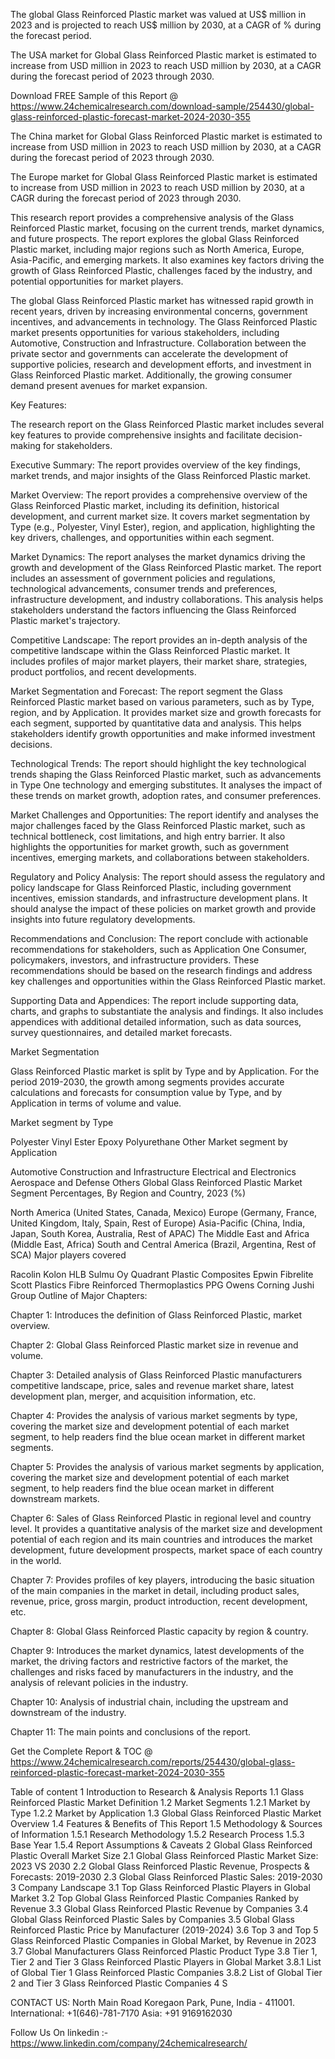 The global Glass Reinforced Plastic market was valued at US$ million in 2023 and is projected to reach US$ million by 2030, at a CAGR of % during the forecast period.

The USA market for Global Glass Reinforced Plastic market is estimated to increase from USD million in 2023 to reach USD million by 2030, at a CAGR during the forecast period of 2023 through 2030.

Download FREE Sample of this Report @ https://www.24chemicalresearch.com/download-sample/254430/global-glass-reinforced-plastic-forecast-market-2024-2030-355

The China market for Global Glass Reinforced Plastic market is estimated to increase from USD million in 2023 to reach USD million by 2030, at a CAGR during the forecast period of 2023 through 2030.

The Europe market for Global Glass Reinforced Plastic market is estimated to increase from USD million in 2023 to reach USD million by 2030, at a CAGR during the forecast period of 2023 through 2030.

This research report provides a comprehensive analysis of the Glass Reinforced Plastic market, focusing on the current trends, market dynamics, and future prospects. The report explores the global Glass Reinforced Plastic market, including major regions such as North America, Europe, Asia-Pacific, and emerging markets. It also examines key factors driving the growth of Glass Reinforced Plastic, challenges faced by the industry, and potential opportunities for market players.

The global Glass Reinforced Plastic market has witnessed rapid growth in recent years, driven by increasing environmental concerns, government incentives, and advancements in technology. The Glass Reinforced Plastic market presents opportunities for various stakeholders, including Automotive, Construction and Infrastructure. Collaboration between the private sector and governments can accelerate the development of supportive policies, research and development efforts, and investment in Glass Reinforced Plastic market. Additionally, the growing consumer demand present avenues for market expansion.

Key Features:

The research report on the Glass Reinforced Plastic market includes several key features to provide comprehensive insights and facilitate decision-making for stakeholders.

Executive Summary: The report provides overview of the key findings, market trends, and major insights of the Glass Reinforced Plastic market.

Market Overview: The report provides a comprehensive overview of the Glass Reinforced Plastic market, including its definition, historical development, and current market size. It covers market segmentation by Type (e.g., Polyester, Vinyl Ester), region, and application, highlighting the key drivers, challenges, and opportunities within each segment.

Market Dynamics: The report analyses the market dynamics driving the growth and development of the Glass Reinforced Plastic market. The report includes an assessment of government policies and regulations, technological advancements, consumer trends and preferences, infrastructure development, and industry collaborations. This analysis helps stakeholders understand the factors influencing the Glass Reinforced Plastic market's trajectory.

Competitive Landscape: The report provides an in-depth analysis of the competitive landscape within the Glass Reinforced Plastic market. It includes profiles of major market players, their market share, strategies, product portfolios, and recent developments.

Market Segmentation and Forecast: The report segment the Glass Reinforced Plastic market based on various parameters, such as by Type, region, and by Application. It provides market size and growth forecasts for each segment, supported by quantitative data and analysis. This helps stakeholders identify growth opportunities and make informed investment decisions.

Technological Trends: The report should highlight the key technological trends shaping the Glass Reinforced Plastic market, such as advancements in Type One technology and emerging substitutes. It analyses the impact of these trends on market growth, adoption rates, and consumer preferences.

Market Challenges and Opportunities: The report identify and analyses the major challenges faced by the Glass Reinforced Plastic market, such as technical bottleneck, cost limitations, and high entry barrier. It also highlights the opportunities for market growth, such as government incentives, emerging markets, and collaborations between stakeholders.

Regulatory and Policy Analysis: The report should assess the regulatory and policy landscape for Glass Reinforced Plastic, including government incentives, emission standards, and infrastructure development plans. It should analyse the impact of these policies on market growth and provide insights into future regulatory developments.

Recommendations and Conclusion: The report conclude with actionable recommendations for stakeholders, such as Application One Consumer, policymakers, investors, and infrastructure providers. These recommendations should be based on the research findings and address key challenges and opportunities within the Glass Reinforced Plastic market.

Supporting Data and Appendices: The report include supporting data, charts, and graphs to substantiate the analysis and findings. It also includes appendices with additional detailed information, such as data sources, survey questionnaires, and detailed market forecasts.

Market Segmentation

Glass Reinforced Plastic market is split by Type and by Application. For the period 2019-2030, the growth among segments provides accurate calculations and forecasts for consumption value by Type, and by Application in terms of volume and value.

Market segment by Type

Polyester
Vinyl Ester
Epoxy
Polyurethane
Other
Market segment by Application

Automotive
Construction and Infrastructure
Electrical and Electronics
Aerospace and Defense
Others
Global Glass Reinforced Plastic Market Segment Percentages, By Region and Country, 2023 (%)

North America (United States, Canada, Mexico)
Europe (Germany, France, United Kingdom, Italy, Spain, Rest of Europe)
Asia-Pacific (China, India, Japan, South Korea, Australia, Rest of APAC)
The Middle East and Africa (Middle East, Africa)
South and Central America (Brazil, Argentina, Rest of SCA)
Major players covered

Racolin
Kolon
HLB
Sulmu Oy
Quadrant Plastic Composites
Epwin
Fibrelite
Scott Plastics
Fibre Reinforced Thermoplastics
PPG
Owens Corning
Jushi Group
Outline of Major Chapters:

Chapter 1: Introduces the definition of Glass Reinforced Plastic, market overview.

Chapter 2: Global Glass Reinforced Plastic market size in revenue and volume.

Chapter 3: Detailed analysis of Glass Reinforced Plastic manufacturers competitive landscape, price, sales and revenue market share, latest development plan, merger, and acquisition information, etc.

Chapter 4: Provides the analysis of various market segments by type, covering the market size and development potential of each market segment, to help readers find the blue ocean market in different market segments.

Chapter 5: Provides the analysis of various market segments by application, covering the market size and development potential of each market segment, to help readers find the blue ocean market in different downstream markets.

Chapter 6: Sales of Glass Reinforced Plastic in regional level and country level. It provides a quantitative analysis of the market size and development potential of each region and its main countries and introduces the market development, future development prospects, market space of each country in the world.

Chapter 7: Provides profiles of key players, introducing the basic situation of the main companies in the market in detail, including product sales, revenue, price, gross margin, product introduction, recent development, etc.

Chapter 8: Global Glass Reinforced Plastic capacity by region & country.

Chapter 9: Introduces the market dynamics, latest developments of the market, the driving factors and restrictive factors of the market, the challenges and risks faced by manufacturers in the industry, and the analysis of relevant policies in the industry.

Chapter 10: Analysis of industrial chain, including the upstream and downstream of the industry.

Chapter 11: The main points and conclusions of the report.

Get the Complete Report & TOC @ https://www.24chemicalresearch.com/reports/254430/global-glass-reinforced-plastic-forecast-market-2024-2030-355

Table of content
1 Introduction to Research & Analysis Reports
1.1 Glass Reinforced Plastic Market Definition
1.2 Market Segments
1.2.1 Market by Type
1.2.2 Market by Application
1.3 Global Glass Reinforced Plastic Market Overview
1.4 Features & Benefits of This Report
1.5 Methodology & Sources of Information
1.5.1 Research Methodology
1.5.2 Research Process
1.5.3 Base Year
1.5.4 Report Assumptions & Caveats
2 Global Glass Reinforced Plastic Overall Market Size
2.1 Global Glass Reinforced Plastic Market Size: 2023 VS 2030
2.2 Global Glass Reinforced Plastic Revenue, Prospects & Forecasts: 2019-2030
2.3 Global Glass Reinforced Plastic Sales: 2019-2030
3 Company Landscape
3.1 Top Glass Reinforced Plastic Players in Global Market
3.2 Top Global Glass Reinforced Plastic Companies Ranked by Revenue
3.3 Global Glass Reinforced Plastic Revenue by Companies
3.4 Global Glass Reinforced Plastic Sales by Companies
3.5 Global Glass Reinforced Plastic Price by Manufacturer (2019-2024)
3.6 Top 3 and Top 5 Glass Reinforced Plastic Companies in Global Market, by Revenue in 2023
3.7 Global Manufacturers Glass Reinforced Plastic Product Type
3.8 Tier 1, Tier 2 and Tier 3 Glass Reinforced Plastic Players in Global Market
3.8.1 List of Global Tier 1 Glass Reinforced Plastic Companies
3.8.2 List of Global Tier 2 and Tier 3 Glass Reinforced Plastic Companies
4 S

CONTACT US:
North Main Road Koregaon Park, Pune, India - 411001.
International: +1(646)-781-7170
Asia: +91 9169162030

Follow Us On linkedin :- https://www.linkedin.com/company/24chemicalresearch/
